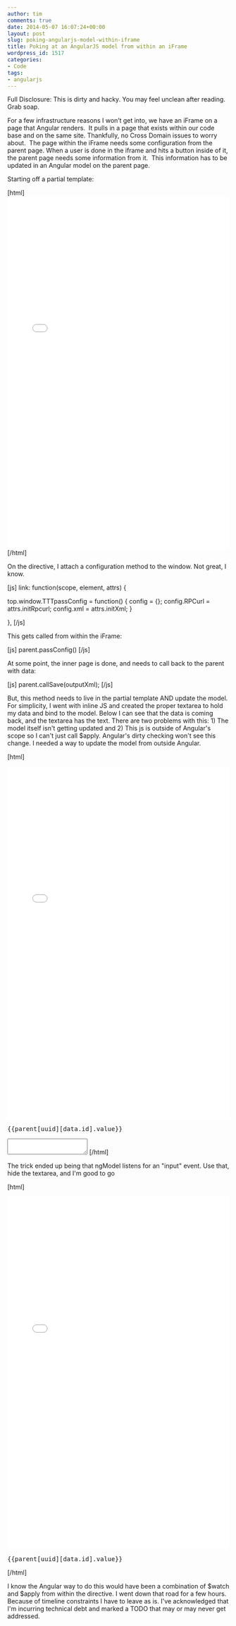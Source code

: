 ```yaml
---
author: tim
comments: true
date: 2014-05-07 16:07:24+00:00
layout: post
slug: poking-angularjs-model-within-iframe
title: Poking at an AngularJS model from within an iFrame
wordpress_id: 1517
categories:
- Code
tags:
- angularjs
---
```


Full Disclosure: This is dirty and hacky. You may feel unclean after reading. Grab soap.

For a few infrastructure reasons I won’t get into, we have an iFrame on a page that Angular renders.  It pulls in a page that exists within our code base and on the same site. Thankfully, no Cross Domain issues to worry about.  The page within the iFrame needs some configuration from the parent page. When a user is done in the iframe and hits a button inside of it, the parent page needs some information from it.  This information has to be updated in an Angular model on the parent page.

Starting off a partial template:

[html]<iframe src="/....html" width="100%" height="800" scrolling="no" seamless="seamless" style="border:0;"></iframe>[/html]

On the directive, I attach a configuration method to the window. Not great, I know.

[js]
link: function(scope, element, attrs) {

  top.window.TTTpassConfig = function() {
    config = {};
    config.RPCurl = attrs.initRpcurl;
    config.xml = attrs.initXml;
  }

},
[/js]

This gets called from within the iFrame:

[js]
parent.passConfig()
[/js]

At some point, the inner page is done, and needs to call back to the parent with data:

[js]
parent.callSave(outputXml);
[/js]

But, this method needs to live in the partial template AND update the model. For simplicity, I went with inline JS and created the proper textarea to hold my data and bind to the model.  Below I can see that the data is coming back, and the textarea has the text. There are two problems with this: 1) The model itself isn't getting updated and 2) This js is outside of Angular's scope so I can't just call $apply.  Angular's dirty checking won't see this change.  I needed a way to update the model from outside Angular.

[html]
<script type="text/javascript">
    function callSave(payload){
        console.log('Data being saved from iframe: ', payload);
        var $elm = $('#iframe-data');
        $elm.val(payload);
    }
</script>

<iframe src="/....html" width="100%" height="800" scrolling="no" seamless="seamless" style="border:0;"></iframe>
<pre>{{parent[uuid][data.id].value}}</pre>
<textarea type="text" id="iframe-data" ng-model="parent[uuid][data.id].value" data-name="{{data.name}}" data-id="{{data.id}}" value="{{data.value}}"></textarea>
[/html]

The trick ended up being that ngModel listens for an "input" event. Use that, hide the textarea, and I'm good to go

[html]
<script type="text/javascript">
    function callSave(payload){
        console.log('Data being saved from iframe: ', payload);
        var $elm = $('#iframe-data');
        $elm.val(payload);
        $elm.trigger('input');
    }
</script>

<iframe src="/....html" width="100%" height="800" scrolling="no" seamless="seamless" style="border:0;"></iframe>
<pre>{{parent[uuid][data.id].value}}</pre>
<textarea type="text" id="iframe-data" ng-model="parent[uuid][data.id].value" data-name="{{data.name}}" data-id="{{data.id}}" value="{{data.value}}" style="display: none;"></textarea>
[/html]

I know the Angular way to do this would have been a combination of $watch and $apply from within the directive. I went down that road for a few hours. Because of timeline constraints I have to leave as is. I've acknowledged that I'm incurring technical debt and marked a TODO that may or may never get addressed. 
